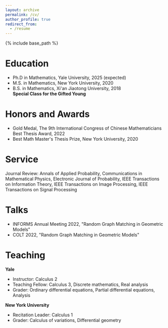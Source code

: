 ```yaml
---
layout: archive
permalink: /cv/
author_profile: true
redirect_from:
  - /resume
---
```


{% include base_path %}

Education
======
* Ph.D in Mathematics, Yale University, 2025 (expected)
* M.S. in Mathematics, New York University, 2020
* B.S. in Mathematics, Xi'an Jiaotong University, 2018
  <br> **Special Class for the Gifted Young**


  
Honors and Awards
=====
* Gold Medal, The 9th International Congress of Chinese Mathematicians Best Thesis Award, 2022
* Best Math Master's Thesis Prize, New York University, 2020


Service
======
Journal Review: Annals of Applied Probability, Communications in Mathematical Physics, Electronic Journal of Probability, IEEE Transactions on Information Theory, IEEE Transactions on Image Processing, IEEE Transactions on Signal Processing

  
Talks
======
* INFORMS Annual Meeting 2022, "Random Graph Matching in Geometric Models"
* COLT 2022, "Random Graph Matching in Geometric Models"  
  
Teaching
======
**Yale**
* Instructor: Calculus 2
* Teaching Fellow: Calculus 3, Discrete mathematics, Real analysis
* Grader: Ordinary differential equations, Partial differential equations, Analysis

**New York University**
* Recitation Leader: Calculus 1
* Grader: Calculus of variations, Differential geometry
  

